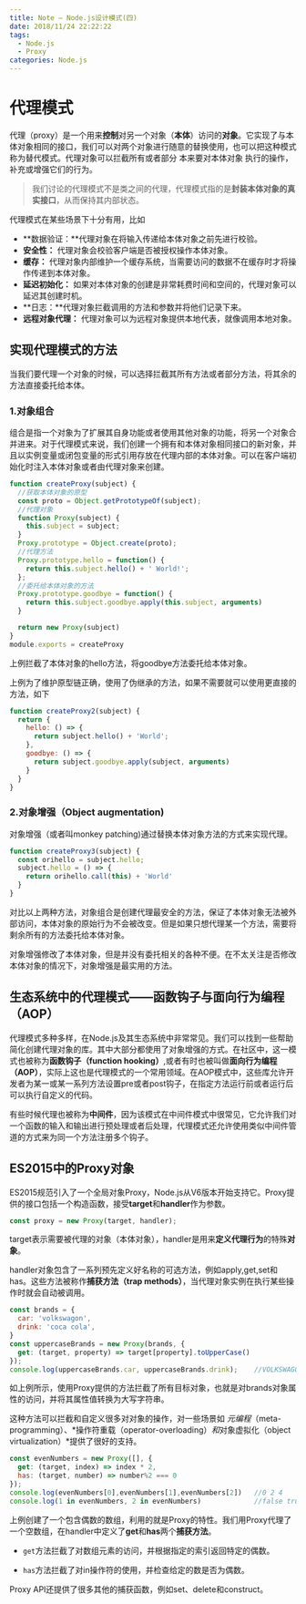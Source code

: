 ```yaml
---
title: Note — Node.js设计模式(四)
date: 2018/11/24 22:22:22
tags:
  - Node.js
  - Proxy
categories: Node.js
---
```


# 代理模式

代理（proxy）是一个用来**控制**对另一个对象（**本体**）访问的**对象**。它实现了与本体对象相同的接口，我们可以对两个对象进行随意的替换使用，也可以把这种模式称为替代模式。代理对象可以拦截所有或者部分 本来要对本体对象 执行的操作，补充或增强它们的行为。

> 我们讨论的代理模式不是类之间的代理，代理模式指的是**封装本体对象的真实接口**，从而保持其内部状态。

<!-- more -->

代理模式在某些场景下十分有用，比如

*	**数据验证：**代理对象在将输入传递给本体对象之前先进行校验。
*	**安全性：** 代理对象会校验客户端是否被授权操作本体对象。
*	**缓存：** 代理对象内部维护一个缓存系统，当需要访问的数据不在缓存时才将操作传递到本体对象。
*	**延迟初始化：** 如果对本体对象的创建是非常耗费时间和空间的，代理对象可以延迟其创建时机。
*	**日志：**代理对象拦截调用的方法和参数并将他们记录下来。
*	**远程对象代理：** 代理对象可以为远程对象提供本地代表，就像调用本地对象。



## 实现代理模式的方法

当我们要代理一个对象的时候，可以选择拦截其所有方法或者部分方法，将其余的方法直接委托给本体。

### 1.对象组合

组合是指一个对象为了扩展其自身功能或者使用其他对象的功能，将另一个对象合并进来。对于代理模式来说，我们创建一个拥有和本体对象相同接口的新对象，并且以实例变量或闭包变量的形式引用存放在代理内部的本体对象。可以在客户端初始化时注入本体对象或者由代理对象来创建。

```javascript
function createProxy(subject) {
  //获取本体对象的原型
  const proto = Object.getPrototypeOf(subject);
  //代理对象
  function Proxy(subject) {
    this.subject = subject;
  }
  Proxy.prototype = Object.create(proto);
  //代理方法
  Proxy.prototype.hello = function() {
    return this.subject.hello() + ' World!';
  };
  //委托给本体对象的方法
  Proxy.prototype.goodbye = function() {
    return this.subject.goodbye.apply(this.subject, arguments)
  }

  return new Proxy(subject)
}
module.exports = createProxy
```

上例拦截了本体对象的hello方法，将goodbye方法委托给本体对象。

上例为了维护原型链正确，使用了伪继承的方法，如果不需要就可以使用更直接的方法，如下

```javascript
function createProxy2(subject) {
  return {
    hello: () => {
      return subject.hello() + 'World';
    },
    goodbye: () => {
      return subject.goodbye.apply(subject, arguments)
    }
  }
}
```

### 2.对象增强（Object augmentation)

对象增强（或者叫monkey patching)通过替换本体对象方法的方式来实现代理。

```javascript
function createProxy3(subject) {
  const orihello = subject.hello;
  subject.hello = () => {
    return orihello.call(this) + 'World'
  }
}
```



对比以上两种方法，对象组合是创建代理最安全的方法，保证了本体对象无法被外部访问，本体对象的原始行为不会被改变。但是如果只想代理某一个方法，需要将剩余所有的方法委托给本体对象。

对象增强修改了本体对象，但是并没有委托相关的各种不便。在不太关注是否修改本体对象的情况下，对象增强是最实用的方法。



## 生态系统中的代理模式——函数钩子与面向行为编程（AOP）

代理模式多种多样，在Node.js及其生态系统中非常常见。我们可以找到一些帮助简化创建代理对象的库。其中大部分都使用了对象增强的方式。在社区中，这一模式也被称为**函数钩子（function hooking）**,或者有时也被叫做**面向行为编程（AOP）**，实际上这也是代理模式的一个常用领域。在AOP模式中，这些库允许开发者为某一或某一系列方法设置pre或者post钩子，在指定方法运行前或者运行后可以执行自定义的代码。

有些时候代理也被称为**中间件**，因为该模式在中间件模式中很常见，它允许我们对一个函数的输入和输出进行预处理或者后处理，代理模式还允许使用类似中间件管道的方式来为同一个方法注册多个钩子。

## ES2015中的Proxy对象

ES2015规范引入了一个全局对象Proxy，Node.js从V6版本开始支持它。Proxy提供的接口包括一个构造函数，接受**target**和**handler**作为参数。

```javascript
const proxy = new Proxy(target, handler);
```

target表示需要被代理的对象（本体对象），handler是用来**定义代理行为**的特殊**对象**。

handler对象包含了一系列预先定义好名称的可选方法，例如apply,get,set和has。这些方法被称作**捕获方法（trap methods）**，当代理对象实例在执行某些操作时就会自动被调用。

```javascript
const brands = {
  car: 'volkswagon',
  drink: 'coca cola',
}
const uppercaseBrands = new Proxy(brands, {
  get: (target, property) => target[property].toUpperCase()
});
console.log(uppercaseBrands.car, uppercaseBrands.drink);	//VOLKSWAGON COCA COLA
```



如上例所示，使用Proxy提供的方法拦截了所有目标对象，也就是对brands对象属性的访问，并将其属性值转换为大写字符串。

这种方法可以拦截和自定义很多对对象的操作，对一些场景如 *元编程*（meta-programming）、*操作符重载（operator-overloading）*和*对象虚拟化（object virtualization）*提供了很好的支持。

```javascript
const evenNumbers = new Proxy([], {
  get: (target, index) => index * 2,
  has: (target, number) => number%2 === 0 
});
console.log(evenNumbers[0],evenNumbers[1],evenNumbers[2])	//0 2 4
console.log(1 in evenNumbers, 2 in evenNumbers)				//false true
```

上例创建了一个包含偶数的数组，利用的就是Proxy的特性。我们用Proxy代理了一个空数组，在handler中定义了**get**和**has**两个**捕获方法**。

* `get`方法拦截了对数组元素的访问，并根据指定的索引返回特定的偶数。

* `has`方法拦截了对in操作符的使用，并检查给定的数是否为偶数。

Proxy API还提供了很多其他的捕获函数，例如set、delete和construct。
